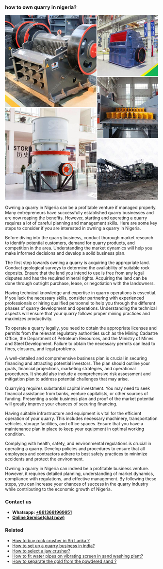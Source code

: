 <h3>how to own quarry in nigeria?</h3><img src='1701746142.jpg' alt=''><p>Owning a quarry in Nigeria can be a profitable venture if managed properly. Many entrepreneurs have successfully established quarry businesses and are now reaping the benefits. However, starting and operating a quarry requires a lot of careful planning and management skills. Here are some key steps to consider if you are interested in owning a quarry in Nigeria.</p><p>Before diving into the quarry business, conduct thorough market research to identify potential customers, demand for quarry products, and competition in the area. Understanding the market dynamics will help you make informed decisions and develop a solid business plan.</p><p>The first step towards owning a quarry is acquiring the appropriate land. Conduct geological surveys to determine the availability of suitable rock deposits. Ensure that the land you intend to use is free from any legal disputes and has the required mineral rights. Acquiring the land can be done through outright purchase, lease, or negotiation with the landowners.</p><p>Having technical knowledge and expertise in quarry operations is essential. If you lack the necessary skills, consider partnering with experienced professionals or hiring qualified personnel to help you through the different phases of quarry development and operations. Understanding the technical aspects will ensure that your quarry follows proper mining practices and maximizes productivity.</p><p>To operate a quarry legally, you need to obtain the appropriate licenses and permits from the relevant regulatory authorities such as the Mining Cadastre Office, the Department of Petroleum Resources, and the Ministry of Mines and Steel Development. Failure to obtain the necessary permits can lead to fines, closures, and legal problems.</p><p>A well-detailed and comprehensive business plan is crucial in securing financing and attracting potential investors. The plan should outline your goals, financial projections, marketing strategies, and operational procedures. It should also include a comprehensive risk assessment and mitigation plan to address potential challenges that may arise.</p><p>Quarrying requires substantial capital investment. You may need to seek financial assistance from banks, venture capitalists, or other sources of funding. Presenting a solid business plan and proof of the market potential will greatly improve your chances of securing financing.</p><p>Having suitable infrastructure and equipment is vital for the efficient operation of your quarry. This includes necessary machinery, transportation vehicles, storage facilities, and office spaces. Ensure that you have a maintenance plan in place to keep your equipment in optimal working condition.</p><p>Complying with health, safety, and environmental regulations is crucial in operating a quarry. Develop policies and procedures to ensure that all employees and contractors adhere to best safety practices to minimize accidents and protect the environment.</p><p>Owning a quarry in Nigeria can indeed be a profitable business venture. However, it requires detailed planning, understanding of market dynamics, compliance with regulations, and effective management. By following these steps, you can increase your chances of success in the quarry industry while contributing to the economic growth of Nigeria.</p><h3>Contact us</h3><ul><li><strong>Whatsapp:&nbsp;<a href="https://wa.me/8613661969651">+8613661969651</a></strong></li><li><a href="https://swt.shibang-china.com/?git&amp;zhl&amp;how to own quarry in nigeria"><strong>Online Service(chat now)</strong></a></li></ul><h3>Related</h3><ul><li><a href='How to buy rock crusher in Sri Lanka .md'>How to buy rock crusher in Sri Lanka ?</a></li><li><a href='How to set up a quarry business in india.md'>How to set up a quarry business in india?</a></li><li><a href='How to select a jaw crusher.md'>How to select a jaw crusher?</a></li><li><a href='How to fit water pipes on vibrating screen in sand washing plant.md'>How to fit water pipes on vibrating screen in sand washing plant?</a></li><li><a href='How to separate the gold from the powdered sand .md'>How to separate the gold from the powdered sand ?</a></li></ul>